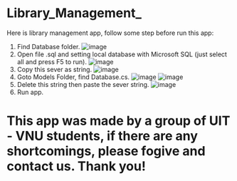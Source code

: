 # Library_Management_
Here is library management app, follow some step before run this app:
1. Find Database folder.
![image](https://github.com/ZenyB/Library_Management_/assets/106144398/8a24772e-529f-4591-97c2-b674f8de2955)
2. Open file .sql and setting local database with Microsoft SQL (just select all and press F5 to run). 
![image](https://github.com/ZenyB/Library_Management_/assets/106144398/116fc4ab-4c58-43f0-bdfe-9d8dc4261be0)
3. Copy this sever as string.
![image](https://github.com/ZenyB/Library_Management_/assets/106144398/05055b5c-f5a9-45cf-be94-67acd21040e3)
4. Goto Models Folder, find Database.cs.
![image](https://github.com/ZenyB/Library_Management_/assets/106144398/d1c95b56-2c56-4e90-adf4-2bf66c25b226)
![image](https://github.com/ZenyB/Library_Management_/assets/106144398/a00a250c-cac5-4f3e-864f-7b2011b8f2df)
5. Delete this string then paste the sever string.
![image](https://github.com/ZenyB/Library_Management_/assets/106144398/e0cfeee7-59bd-4775-8c04-79f22ea3dbc4)
6. Run app.

# This app was made by a group of UIT - VNU students, if there are any shortcomings, please fogive and contact us. Thank you! 


